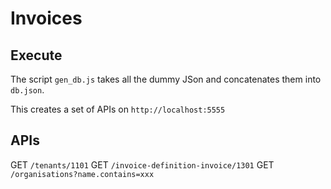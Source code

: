 # Invoices

## Execute

The script `gen_db.js` takes all the dummy JSon and concatenates them into `db.json`.

This creates a set of APIs on `http://localhost:5555`


## APIs

GET `/tenants/1101`
GET `/invoice-definition-invoice/1301`
GET `/organisations?name.contains=xxx`
